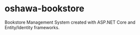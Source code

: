 # oshawa-bookstore

Bookstore Management System created with ASP.NET Core and Entity/Identity frameworks.
